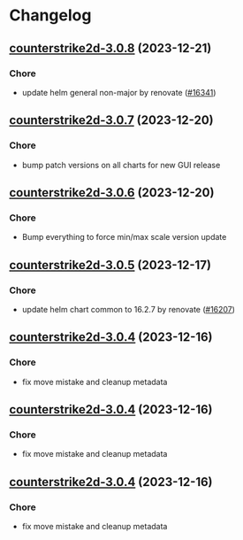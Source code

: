 # Changelog



## [counterstrike2d-3.0.8](https://github.com/truecharts/charts/compare/counterstrike2d-3.0.7...counterstrike2d-3.0.8) (2023-12-21)

### Chore

- update helm general non-major by renovate ([#16341](https://github.com/truecharts/charts/issues/16341))
  
  


## [counterstrike2d-3.0.7](https://github.com/truecharts/charts/compare/counterstrike2d-3.0.6...counterstrike2d-3.0.7) (2023-12-20)

### Chore

- bump patch versions on all charts for new GUI release
  
  


## [counterstrike2d-3.0.6](https://github.com/truecharts/charts/compare/counterstrike2d-3.0.5...counterstrike2d-3.0.6) (2023-12-20)

### Chore

- Bump everything to force min/max scale version update
  
  


## [counterstrike2d-3.0.5](https://github.com/truecharts/charts/compare/counterstrike2d-3.0.4...counterstrike2d-3.0.5) (2023-12-17)

### Chore

- update helm chart common to 16.2.7 by renovate ([#16207](https://github.com/truecharts/charts/issues/16207))
  
  


## [counterstrike2d-3.0.4](https://github.com/truecharts/charts/compare/counterstrike2d-2.0.12...counterstrike2d-3.0.4) (2023-12-16)

### Chore

- fix move mistake and cleanup metadata
  
  


## [counterstrike2d-3.0.4](https://github.com/truecharts/charts/compare/counterstrike2d-2.0.12...counterstrike2d-3.0.4) (2023-12-16)

### Chore

- fix move mistake and cleanup metadata
  
  


## [counterstrike2d-3.0.4](https://github.com/truecharts/charts/compare/counterstrike2d-2.0.12...counterstrike2d-3.0.4) (2023-12-16)

### Chore

- fix move mistake and cleanup metadata
  
  